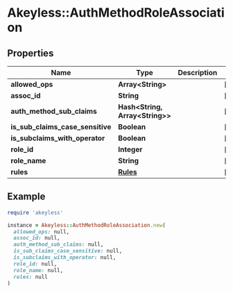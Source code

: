 # Akeyless::AuthMethodRoleAssociation

## Properties

| Name | Type | Description | Notes |
| ---- | ---- | ----------- | ----- |
| **allowed_ops** | **Array&lt;String&gt;** |  | [optional] |
| **assoc_id** | **String** |  | [optional] |
| **auth_method_sub_claims** | **Hash&lt;String, Array&lt;String&gt;&gt;** |  | [optional] |
| **is_sub_claims_case_sensitive** | **Boolean** |  | [optional] |
| **is_subclaims_with_operator** | **Boolean** |  | [optional] |
| **role_id** | **Integer** |  | [optional] |
| **role_name** | **String** |  | [optional] |
| **rules** | [**Rules**](Rules.md) |  | [optional] |

## Example

```ruby
require 'akeyless'

instance = Akeyless::AuthMethodRoleAssociation.new(
  allowed_ops: null,
  assoc_id: null,
  auth_method_sub_claims: null,
  is_sub_claims_case_sensitive: null,
  is_subclaims_with_operator: null,
  role_id: null,
  role_name: null,
  rules: null
)
```

